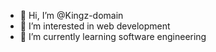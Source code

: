 - 👋 Hi, I’m @Kingz-domain
- 👀 I’m interested in web development 
- 🌱 I’m currently learning software engineering

<!---
Kingz-domain/Kingz-domain is a ✨ special ✨ repository because its `README.md` (this file) appears on your GitHub profile.
You can click the Preview link to take a look at your changes.
--->
